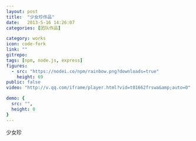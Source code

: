 ```yaml
---
layout: post
title:  "少女珍作品"
date:   2013-5-16 14:26:07
categories: [团队作品]

category: works
icon: code-fork
link: ""
gitrepo: 
tags: [npm, node.js, express]
figures:
  - src: "https://nodei.co/npm/rainbow.png?downloads=true"
    height: 69
public: false
video: "http://v.qq.com/iframe/player.html?vid=t01662frswa&amp;auto=0"

demo: {
  src: "",
  height: 0
}
---
```

少女珍
<tcvideo src="http://v.qq.com/iframe/player.html?vid=t01662frswa&amp;auto=0"/>